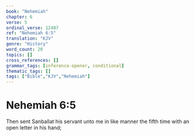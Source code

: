 ```yaml
---
book: "Nehemiah"
chapter: 6
verse: 5
ordinal_verse: 12407
ref: "Nehemiah 6:5"
translation: "KJV"
genre: "History"
word_count: 20
topics: []
cross_references: []
grammar_tags: [inference-opener, conditional]
thematic_tags: []
tags: ["Bible","KJV","Nehemiah"]
---
```


# Nehemiah 6:5

Then sent Sanballat his servant unto me in like manner the fifth time with an open letter in his hand;
